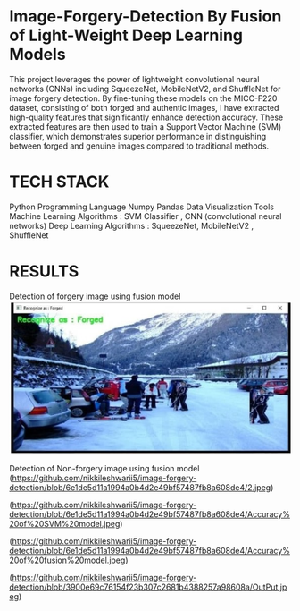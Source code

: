 # Image-Forgery-Detection By Fusion of Light-Weight Deep Learning Models
This project leverages the power of lightweight convolutional neural networks (CNNs) including SqueezeNet, MobileNetV2, and ShuffleNet for image forgery detection. By fine-tuning these models on the MICC-F220 dataset, consisting of both forged and authentic images, I have extracted high-quality features that significantly enhance detection accuracy. These extracted features are then used to train a Support Vector Machine (SVM) classifier, which demonstrates superior performance in distinguishing between forged and genuine images compared to traditional methods.

# TECH STACK 
Python Programming Language
Numpy
Pandas
Data Visualization Tools
Machine Learning Algorithms : SVM Classifier , CNN (convolutional neural networks)
Deep Learning Algorithms : SqueezeNet, MobileNetV2 , ShuffleNet

# RESULTS 
 Detection of forgery image using fusion model
![ Detection of forgery image using fusion model](https://github.com/nikkileshwarii5/image-forgery-detection/blob/250455e63f4f55827909de12d6e21438245ae783/1.jpeg)

 Detection of Non-forgery image using fusion model
 (https://github.com/nikkileshwarii5/image-forgery-detection/blob/6e1de5d11a1994a0b4d2e49bf57487fb8a608de4/2.jpeg)

 (https://github.com/nikkileshwarii5/image-forgery-detection/blob/6e1de5d11a1994a0b4d2e49bf57487fb8a608de4/Accuracy%20of%20SVM%20model.jpeg)

 (https://github.com/nikkileshwarii5/image-forgery-detection/blob/6e1de5d11a1994a0b4d2e49bf57487fb8a608de4/Accuracy%20of%20fusion%20model.jpeg)

 (https://github.com/nikkileshwarii5/image-forgery-detection/blob/3900e69c76154f23b307c2681b4388257a98608a/OutPut.jpeg)
